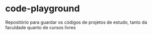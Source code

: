 # code-playground
Repositório para guardar os códigos de projetos de estudo, tanto da faculdade quanto de cursos livres

